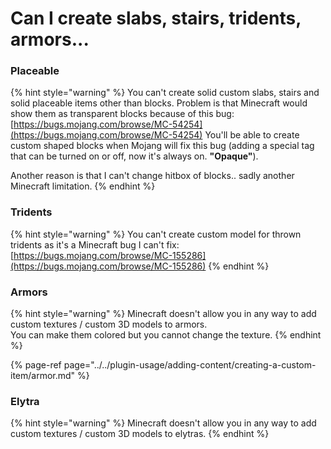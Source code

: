 # Can I create slabs, stairs, tridents, armors...

### Placeable

{% hint style="warning" %}
 You can't create solid custom slabs, stairs and solid placeable items other than blocks. Problem is that Minecraft would show them as transparent blocks because of this bug: [https://bugs.mojang.com/browse/MC-54254](https://bugs.mojang.com/browse/MC-54254) You'll be able to create custom shaped blocks when Mojang will fix this bug \(adding a special tag that can be turned on or off, now it's always on. **"Opaque"**\).

Another reason is that I can't change hitbox of blocks.. sadly another Minecraft limitation.
{% endhint %}

### Tridents

{% hint style="warning" %}
You can't create custom model for thrown tridents as it's a Minecraft bug I can't fix: [https://bugs.mojang.com/browse/MC-155286](https://bugs.mojang.com/browse/MC-155286)
{% endhint %}

### Armors

{% hint style="warning" %}
Minecraft doesn't allow you in any way to add custom textures / custom 3D models to armors.  
You can make them colored but you cannot change the texture.
{% endhint %}

{% page-ref page="../../plugin-usage/adding-content/creating-a-custom-item/armor.md" %}

### Elytra

{% hint style="warning" %}
Minecraft doesn't allow you in any way to add custom textures / custom 3D models to elytras.
{% endhint %}

